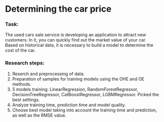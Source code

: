 # Determining the car price

### Task:

The used cars sale service is developing an application to attract new customers. In it, you can quickly find out the market value of your car. Based on historical data, it is necessary to build a model to determine the cost of the car.

### Research steps:

1. Reserch and preprocessing of data.
2. Preparation of samples for training models using the OHE and OE methods.
3. 5 models training: LinearRegression, RandomForestRegressor, DecisionTreeRegressor, CatBoostRegressor, LGBMRegressor. Picked the best settings.
4. Analyze training time, prediction time and model quality.
5. Choose best model taking into account the training time and prediction, as well as the RMSE value.
